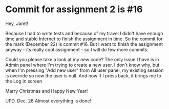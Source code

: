 <h1>Commit for assignment 2 is #16</h1>
<p>Hey, Jaret!</p>
<p>Because I had to write tests and because of my travel I didn't have enough 
time and stable Internet to finish the assignment in time. So the commit for the mark 
(December 22) is commit #16. But I want to finish the 
assignment anyway - its really cool assignment - so I will do few more commits.

Could you please take a look at my new code? The only issue I have is in Admin 
panel where I'm trying to create a new user. I don't know why, but when I'm pressing
"Add new user" from All user panel, my existing session is override so now the user is null.
And now if I press back, it brings me to the Log in screen

Marry Christmas and Happy New Year!

UPD. Dec. 26 Almost everything is done!
</p>